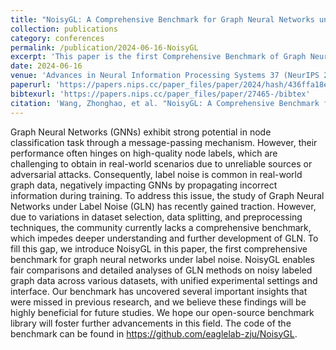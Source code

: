 ```yaml
---
title: "NoisyGL: A Comprehensive Benchmark for Graph Neural Networks under Label Noise"
collection: publications
category: conferences
permalink: /publication/2024-06-16-NoisyGL
excerpt: 'This paper is the first Comprehensive Benchmark of Graph Neural Networks under Label noise.'
date: 2024-06-16
venue: 'Advances in Neural Information Processing Systems 37 (NeurIPS 2024)'
paperurl: 'https://papers.nips.cc/paper_files/paper/2024/hash/436ffa18e7e17be336fd884f8ebb5748-Abstract-Datasets_and_Benchmarks_Track.html'
bibtexurl: 'https://papers.nips.cc/paper_files/paper/27465-/bibtex'
citation: 'Wang, Zhonghao, et al. "NoisyGL: A Comprehensive Benchmark for Graph Neural Networks under Label Noise." Advances in Neural Information Processing Systems 37 (2024): 38142-38170.'
---
```

Graph Neural Networks (GNNs) exhibit strong potential in node classification task through a message-passing mechanism. However, their performance often hinges on high-quality node labels, which are challenging to obtain in real-world scenarios due to unreliable sources or adversarial attacks. Consequently, label noise is common in real-world graph data, negatively impacting GNNs by propagating incorrect information during training. To address this issue, the study of Graph Neural Networks under Label Noise (GLN) has recently gained traction. However, due to variations in dataset selection, data splitting, and preprocessing techniques, the community currently lacks a comprehensive benchmark, which impedes deeper understanding and further development of GLN. To fill this gap, we introduce NoisyGL in this paper, the first comprehensive benchmark for graph neural networks under label noise. NoisyGL enables fair comparisons and detailed analyses of GLN methods on noisy labeled graph data across various datasets, with unified experimental settings and interface. Our benchmark has uncovered several important insights that were missed in previous research, and we believe these findings will be highly beneficial for future studies. We hope our open-source benchmark library will foster further advancements in this field. The code of the benchmark can be found in https://github.com/eaglelab-zju/NoisyGL.
